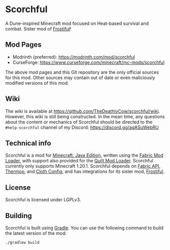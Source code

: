 # Scorchful

A Dune-inspired Minecraft mod focused on Heat-based survival and combat. Sister mod of [Frostiful](https://github.com/TheDeathlyCow/frostiful/)!

## Mod Pages

* Modrinth (preferred): https://modrinth.com/mod/scorchful
* CurseForge: https://www.curseforge.com/minecraft/mc-mods/scorchful

The above mod pages and this Git repository are the only official sources for this mod. Other sources may contain out of date or even maliciously modified versions of this mod. 


## Wiki

The wiki is available at https://github.com/TheDeathlyCow/scorchful/wiki. However, this wiki is still being constructed. In the mean time, any questions about the content or mechanics of Scorchful should be directed to the `#help-scorchful` channel of my Discord: https://discord.gg/aqASuWebRU

## Technical info

Scorchful is a mod for [Minecraft: Java Edition](https://www.minecraft.net/en-us/store/minecraft-deluxe-collection-pc), written using the [Fabric Mod Loader](https://fabricmc.net/), with support also provided for the [Quilt Mod Loader](https://quiltmc.org/en/). Scorchful currently only supports Minecraft 1.20.1. Scorchful depends on [Fabric API](https://github.com/FabricMC/fabric), [Thermoo](https://github.com/TheDeathlyCow/thermoo/), and [Cloth Config](https://github.com/shedaniel/cloth-config), and has integrations for its sister mod, [Frostiful](https://github.com/TheDeathlyCow/frostiful/).

## License 

Scorchful is licensed under LGPLv3. 

## Building 

Scorchful is built using [Gradle](https://gradle.org/). You can use the following command to build the latest version of the mod:

```
./gradlew build
```